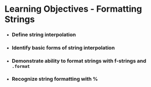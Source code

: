 # Learning Objectives - Formatting Strings

* ### Define string interpolation
* ### Identify basic forms of string interpolation
* ### Demonstrate ability to format strings with f-strings and `.format`
* ### Recognize string formatting with %
